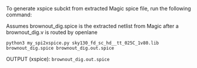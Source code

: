 To generate xspice subckt from extracted Magic spice file, run the following command:

Assumes brownout_dig.spice is the extracted netlist from Magic after a brownout_dig.v is routed by openlane

`python3 my_spi2xspice.py sky130_fd_sc_hd__tt_025C_1v80.lib brownout_dig.spice brownout_dig.out.spice`

OUTPUT (xspice): `brownout_dig.out.spice`
